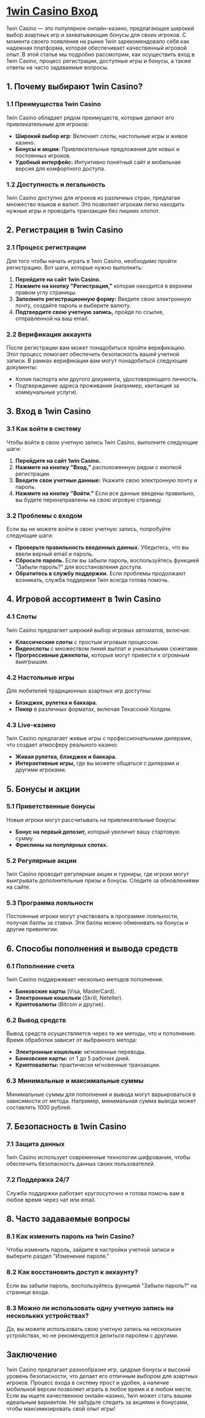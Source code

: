 # [1win Casino Вход](https://brandplay.link/9sD8CZLQ)

1win Casino — это популярное онлайн-казино, предлагающее широкий выбор азартных игр и захватывающие бонусы для своих игроков. С момента своего появления на рынке 1win зарекомендовало себя как надежная платформа, которая обеспечивает качественный игровой опыт. В этой статье мы подробно рассмотрим, как осуществить вход в 1win Casino, процесс регистрации, доступные игры и бонусы, а также ответы на часто задаваемые вопросы.

## 1. Почему выбирают 1win Casino?

### 1.1 Преимущества 1win Casino

1win Casino обладает рядом преимуществ, которые делают его привлекательным для игроков:

* **Широкий выбор игр:** Включает слоты, настольные игры и живое казино.
* **Бонусы и акции:** Привлекательные предложения для новых и постоянных игроков.
* **Удобный интерфейс:** Интуитивно понятный сайт и мобильная версия для комфортного доступа.

### 1.2 Доступность и легальность

1win Casino доступно для игроков из различных стран, предлагая множество языков и валют. Это позволяет игрокам легко находить нужные игры и проводить транзакции без лишних хлопот.

## 2. Регистрация в 1win Casino

### 2.1 Процесс регистрации

Для того чтобы начать играть в 1win Casino, необходимо пройти регистрацию. Вот шаги, которые нужно выполнить:

1. **Перейдите на сайт 1win Casino.**
2. **Нажмите на кнопку "Регистрация,"** которая находится в верхнем правом углу страницы.
3. **Заполните регистрационную форму:** Введите свою электронную почту, создайте пароль и выберите валюту.
4. **Подтвердите свою учетную запись,** пройдя по ссылке, отправленной на ваш email.

### 2.2 Верификация аккаунта

После регистрации вам может понадобиться пройти верификацию. Этот процесс помогает обеспечить безопасность вашей учетной записи. В рамках верификации вам могут понадобиться следующие документы:

* Копия паспорта или другого документа, удостоверяющего личность.
* Подтверждение адреса проживания (например, квитанция за коммунальные услуги).

## 3. Вход в 1win Casino

### 3.1 Как войти в систему

Чтобы войти в свою учетную запись 1win Casino, выполните следующие шаги:

1. **Перейдите на сайт 1win Casino.**
2. **Нажмите на кнопку "Вход,"** расположенную рядом с кнопкой регистрации.
3. **Введите свои учетные данные:** Укажите свою электронную почту и пароль.
4. **Нажмите на кнопку "Войти."** Если все данные введены правильно, вы будете перенаправлены на свою игровую страницу.

### 3.2 Проблемы с входом

Если вы не можете войти в свою учетную запись, попробуйте следующие шаги:

* **Проверьте правильность введенных данных.** Убедитесь, что вы ввели верный email и пароль.
* **Сбросьте пароль.** Если вы забыли пароль, воспользуйтесь функцией "Забыли пароль?" для восстановления доступа.
* **Обратитесь в службу поддержки.** Если проблемы продолжают возникать, служба поддержки 1win всегда готова помочь.

## 4. Игровой ассортимент в 1win Casino

### 4.1 Слоты

1win Casino предлагает широкий выбор игровых автоматов, включая:

* **Классические слоты** с простым игровым процессом.
* **Видеослоты** с множеством линий выплат и уникальными сюжетами.
* **Прогрессивные джекпоты,** которые могут привести к огромным выигрышам.

### 4.2 Настольные игры

Для любителей традиционных азартных игр доступны:

* **Блэкджек, рулетка и баккара.**
* **Покер** в различных форматах, включая Техасский Холдем.

### 4.3 Live-казино

1win Casino предлагает живые игры с профессиональными дилерами, что создает атмосферу реального казино:

* **Живая рулетка, блэкджек и баккара.**
* **Интерактивные игры,** где вы можете общаться с дилерами и другими игроками.

## 5. Бонусы и акции

### 5.1 Приветственные бонусы

Новые игроки могут рассчитывать на привлекательные бонусы:

* **Бонус на первый депозит,** который увеличит вашу стартовую сумму.
* **Фриспины на популярных слотах.**

### 5.2 Регулярные акции

1win Casino проводит регулярные акции и турниры, где игроки могут выигрывать дополнительные призы и бонусы. Следите за обновлениями на сайте.

### 5.3 Программа лояльности

Постоянные игроки могут участвовать в программе лояльности, получая баллы за ставки. Эти баллы можно обменивать на бонусы и другие привилегии.

## 6. Способы пополнения и вывода средств

### 6.1 Пополнение счета

1win Casino поддерживает несколько методов пополнения:

* **Банковские карты** (Visa, MasterCard).
* **Электронные кошельки** (Skrill, Neteller).
* **Криптовалюты** (Bitcoin и другие).

### 6.2 Вывод средств

Вывод средств осуществляется через те же методы, что и пополнение. Время обработки зависит от выбранного метода:

* **Электронные кошельки:** мгновенные переводы.
* **Банковские карты:** от 1 до 5 рабочих дней.
* **Криптовалюты:** практически мгновенные транзакции.

### 6.3 Минимальные и максимальные суммы

Минимальные суммы для пополнения и вывода могут варьироваться в зависимости от метода. Например, минимальная сумма вывода может составлять 1000 рублей.

## 7. Безопасность в 1win Casino

### 7.1 Защита данных

1win Casino использует современные технологии шифрования, чтобы обеспечить безопасность данных своих пользователей.

### 7.2 Поддержка 24/7

Служба поддержки работает круглосуточно и готова помочь вам в любое время через чат или email.

## 8. Часто задаваемые вопросы

### 8.1 Как изменить пароль на 1win Casino?

Чтобы изменить пароль, зайдите в настройки учетной записи и выберите раздел "Изменение пароля."

### 8.2 Как восстановить доступ к аккаунту?

Если вы забыли пароль, воспользуйтесь функцией "Забыли пароль?" на странице входа.

### 8.3 Можно ли использовать одну учетную запись на нескольких устройствах?

Да, вы можете использовать свою учетную запись на нескольких устройствах, но не рекомендуется делиться паролем с другими.

## Заключение

1win Casino предлагает разнообразие игр, щедрые бонусы и высокий уровень безопасности, что делает его отличным выбором для азартных игроков. Процесс входа в систему прост и удобен, а наличие мобильной версии позволяет играть в любое время и в любом месте. Если вы ищете качественное онлайн-казино, 1win может стать вашим идеальным вариантом. Не забудьте следить за акциями и бонусами, чтобы максимизировать свой опыт игры!
